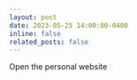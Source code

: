 ```yaml
---
layout: post
date: 2023-05-25 14:00:00-0400
inline: false
related_posts: false
---
```


Open the personal website
